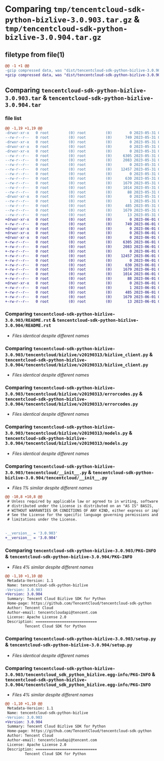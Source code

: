 # Comparing `tmp/tencentcloud-sdk-python-bizlive-3.0.903.tar.gz` & `tmp/tencentcloud-sdk-python-bizlive-3.0.904.tar.gz`

## filetype from file(1)

```diff
@@ -1 +1 @@
-gzip compressed data, was "dist/tencentcloud-sdk-python-bizlive-3.0.903.tar", last modified: Wed May 31 02:02:35 2023, max compression
+gzip compressed data, was "dist/tencentcloud-sdk-python-bizlive-3.0.904.tar", last modified: Thu Jun  1 02:26:46 2023, max compression
```

## Comparing `tencentcloud-sdk-python-bizlive-3.0.903.tar` & `tencentcloud-sdk-python-bizlive-3.0.904.tar`

### file list

```diff
@@ -1,19 +1,19 @@
-drwxr-xr-x   0 root         (0) root         (0)        0 2023-05-31 02:02:35.000000 tencentcloud-sdk-python-bizlive-3.0.903/
--rw-r--r--   0 root         (0) root         (0)      749 2023-05-31 02:02:35.000000 tencentcloud-sdk-python-bizlive-3.0.903/README.rst
-drwxr-xr-x   0 root         (0) root         (0)        0 2023-05-31 02:02:35.000000 tencentcloud-sdk-python-bizlive-3.0.903/tencentcloud/
-drwxr-xr-x   0 root         (0) root         (0)        0 2023-05-31 02:02:35.000000 tencentcloud-sdk-python-bizlive-3.0.903/tencentcloud/bizlive/
-drwxr-xr-x   0 root         (0) root         (0)        0 2023-05-31 02:02:35.000000 tencentcloud-sdk-python-bizlive-3.0.903/tencentcloud/bizlive/v20190313/
--rw-r--r--   0 root         (0) root         (0)     6305 2023-05-31 02:02:35.000000 tencentcloud-sdk-python-bizlive-3.0.903/tencentcloud/bizlive/v20190313/bizlive_client.py
--rw-r--r--   0 root         (0) root         (0)     2083 2023-05-31 02:02:35.000000 tencentcloud-sdk-python-bizlive-3.0.903/tencentcloud/bizlive/v20190313/errorcodes.py
--rw-r--r--   0 root         (0) root         (0)        0 2023-05-31 02:02:35.000000 tencentcloud-sdk-python-bizlive-3.0.903/tencentcloud/bizlive/v20190313/__init__.py
--rw-r--r--   0 root         (0) root         (0)    12457 2023-05-31 02:02:35.000000 tencentcloud-sdk-python-bizlive-3.0.903/tencentcloud/bizlive/v20190313/models.py
--rw-r--r--   0 root         (0) root         (0)        0 2023-05-31 02:02:35.000000 tencentcloud-sdk-python-bizlive-3.0.903/tencentcloud/bizlive/__init__.py
--rw-r--r--   0 root         (0) root         (0)      630 2023-05-31 02:02:35.000000 tencentcloud-sdk-python-bizlive-3.0.903/tencentcloud/__init__.py
--rw-r--r--   0 root         (0) root         (0)     1679 2023-05-31 02:02:35.000000 tencentcloud-sdk-python-bizlive-3.0.903/PKG-INFO
--rw-r--r--   0 root         (0) root         (0)     1014 2023-05-31 02:02:35.000000 tencentcloud-sdk-python-bizlive-3.0.903/setup.py
--rw-r--r--   0 root         (0) root         (0)       88 2023-05-31 02:02:35.000000 tencentcloud-sdk-python-bizlive-3.0.903/setup.cfg
-drwxr-xr-x   0 root         (0) root         (0)        0 2023-05-31 02:02:35.000000 tencentcloud-sdk-python-bizlive-3.0.903/tencentcloud_sdk_python_bizlive.egg-info/
--rw-r--r--   0 root         (0) root         (0)        1 2023-05-31 02:02:35.000000 tencentcloud-sdk-python-bizlive-3.0.903/tencentcloud_sdk_python_bizlive.egg-info/dependency_links.txt
--rw-r--r--   0 root         (0) root         (0)      485 2023-05-31 02:02:35.000000 tencentcloud-sdk-python-bizlive-3.0.903/tencentcloud_sdk_python_bizlive.egg-info/SOURCES.txt
--rw-r--r--   0 root         (0) root         (0)     1679 2023-05-31 02:02:35.000000 tencentcloud-sdk-python-bizlive-3.0.903/tencentcloud_sdk_python_bizlive.egg-info/PKG-INFO
--rw-r--r--   0 root         (0) root         (0)       13 2023-05-31 02:02:35.000000 tencentcloud-sdk-python-bizlive-3.0.903/tencentcloud_sdk_python_bizlive.egg-info/top_level.txt
+drwxr-xr-x   0 root         (0) root         (0)        0 2023-06-01 02:26:46.000000 tencentcloud-sdk-python-bizlive-3.0.904/
+-rw-r--r--   0 root         (0) root         (0)      749 2023-06-01 02:26:46.000000 tencentcloud-sdk-python-bizlive-3.0.904/README.rst
+drwxr-xr-x   0 root         (0) root         (0)        0 2023-06-01 02:26:46.000000 tencentcloud-sdk-python-bizlive-3.0.904/tencentcloud/
+drwxr-xr-x   0 root         (0) root         (0)        0 2023-06-01 02:26:46.000000 tencentcloud-sdk-python-bizlive-3.0.904/tencentcloud/bizlive/
+drwxr-xr-x   0 root         (0) root         (0)        0 2023-06-01 02:26:46.000000 tencentcloud-sdk-python-bizlive-3.0.904/tencentcloud/bizlive/v20190313/
+-rw-r--r--   0 root         (0) root         (0)     6305 2023-06-01 02:26:46.000000 tencentcloud-sdk-python-bizlive-3.0.904/tencentcloud/bizlive/v20190313/bizlive_client.py
+-rw-r--r--   0 root         (0) root         (0)     2083 2023-06-01 02:26:46.000000 tencentcloud-sdk-python-bizlive-3.0.904/tencentcloud/bizlive/v20190313/errorcodes.py
+-rw-r--r--   0 root         (0) root         (0)        0 2023-06-01 02:26:46.000000 tencentcloud-sdk-python-bizlive-3.0.904/tencentcloud/bizlive/v20190313/__init__.py
+-rw-r--r--   0 root         (0) root         (0)    12457 2023-06-01 02:26:46.000000 tencentcloud-sdk-python-bizlive-3.0.904/tencentcloud/bizlive/v20190313/models.py
+-rw-r--r--   0 root         (0) root         (0)        0 2023-06-01 02:26:46.000000 tencentcloud-sdk-python-bizlive-3.0.904/tencentcloud/bizlive/__init__.py
+-rw-r--r--   0 root         (0) root         (0)      630 2023-06-01 02:26:46.000000 tencentcloud-sdk-python-bizlive-3.0.904/tencentcloud/__init__.py
+-rw-r--r--   0 root         (0) root         (0)     1679 2023-06-01 02:26:46.000000 tencentcloud-sdk-python-bizlive-3.0.904/PKG-INFO
+-rw-r--r--   0 root         (0) root         (0)     1014 2023-06-01 02:26:46.000000 tencentcloud-sdk-python-bizlive-3.0.904/setup.py
+-rw-r--r--   0 root         (0) root         (0)       88 2023-06-01 02:26:46.000000 tencentcloud-sdk-python-bizlive-3.0.904/setup.cfg
+drwxr-xr-x   0 root         (0) root         (0)        0 2023-06-01 02:26:46.000000 tencentcloud-sdk-python-bizlive-3.0.904/tencentcloud_sdk_python_bizlive.egg-info/
+-rw-r--r--   0 root         (0) root         (0)        1 2023-06-01 02:26:46.000000 tencentcloud-sdk-python-bizlive-3.0.904/tencentcloud_sdk_python_bizlive.egg-info/dependency_links.txt
+-rw-r--r--   0 root         (0) root         (0)      485 2023-06-01 02:26:46.000000 tencentcloud-sdk-python-bizlive-3.0.904/tencentcloud_sdk_python_bizlive.egg-info/SOURCES.txt
+-rw-r--r--   0 root         (0) root         (0)     1679 2023-06-01 02:26:46.000000 tencentcloud-sdk-python-bizlive-3.0.904/tencentcloud_sdk_python_bizlive.egg-info/PKG-INFO
+-rw-r--r--   0 root         (0) root         (0)       13 2023-06-01 02:26:46.000000 tencentcloud-sdk-python-bizlive-3.0.904/tencentcloud_sdk_python_bizlive.egg-info/top_level.txt
```

### Comparing `tencentcloud-sdk-python-bizlive-3.0.903/README.rst` & `tencentcloud-sdk-python-bizlive-3.0.904/README.rst`

 * *Files identical despite different names*

### Comparing `tencentcloud-sdk-python-bizlive-3.0.903/tencentcloud/bizlive/v20190313/bizlive_client.py` & `tencentcloud-sdk-python-bizlive-3.0.904/tencentcloud/bizlive/v20190313/bizlive_client.py`

 * *Files identical despite different names*

### Comparing `tencentcloud-sdk-python-bizlive-3.0.903/tencentcloud/bizlive/v20190313/errorcodes.py` & `tencentcloud-sdk-python-bizlive-3.0.904/tencentcloud/bizlive/v20190313/errorcodes.py`

 * *Files identical despite different names*

### Comparing `tencentcloud-sdk-python-bizlive-3.0.903/tencentcloud/bizlive/v20190313/models.py` & `tencentcloud-sdk-python-bizlive-3.0.904/tencentcloud/bizlive/v20190313/models.py`

 * *Files identical despite different names*

### Comparing `tencentcloud-sdk-python-bizlive-3.0.903/tencentcloud/__init__.py` & `tencentcloud-sdk-python-bizlive-3.0.904/tencentcloud/__init__.py`

 * *Files 1% similar despite different names*

```diff
@@ -10,8 +10,8 @@
 # Unless required by applicable law or agreed to in writing, software
 # distributed under the License is distributed on an "AS IS" BASIS,
 # WITHOUT WARRANTIES OR CONDITIONS OF ANY KIND, either express or implied.
 # See the License for the specific language governing permissions and
 # limitations under the License.
 
 
-__version__ = '3.0.903'
+__version__ = '3.0.904'
```

### Comparing `tencentcloud-sdk-python-bizlive-3.0.903/PKG-INFO` & `tencentcloud-sdk-python-bizlive-3.0.904/PKG-INFO`

 * *Files 4% similar despite different names*

```diff
@@ -1,10 +1,10 @@
 Metadata-Version: 1.1
 Name: tencentcloud-sdk-python-bizlive
-Version: 3.0.903
+Version: 3.0.904
 Summary: Tencent Cloud Bizlive SDK for Python
 Home-page: https://github.com/TencentCloud/tencentcloud-sdk-python
 Author: Tencent Cloud
 Author-email: tencentcloudapi@tencent.com
 License: Apache License 2.0
 Description: ============================
         Tencent Cloud SDK for Python
```

### Comparing `tencentcloud-sdk-python-bizlive-3.0.903/setup.py` & `tencentcloud-sdk-python-bizlive-3.0.904/setup.py`

 * *Files identical despite different names*

### Comparing `tencentcloud-sdk-python-bizlive-3.0.903/tencentcloud_sdk_python_bizlive.egg-info/PKG-INFO` & `tencentcloud-sdk-python-bizlive-3.0.904/tencentcloud_sdk_python_bizlive.egg-info/PKG-INFO`

 * *Files 4% similar despite different names*

```diff
@@ -1,10 +1,10 @@
 Metadata-Version: 1.1
 Name: tencentcloud-sdk-python-bizlive
-Version: 3.0.903
+Version: 3.0.904
 Summary: Tencent Cloud Bizlive SDK for Python
 Home-page: https://github.com/TencentCloud/tencentcloud-sdk-python
 Author: Tencent Cloud
 Author-email: tencentcloudapi@tencent.com
 License: Apache License 2.0
 Description: ============================
         Tencent Cloud SDK for Python
```

